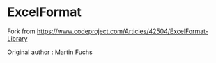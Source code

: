 # ExcelFormat

Fork from https://www.codeproject.com/Articles/42504/ExcelFormat-Library

Original author : Martin Fuchs
